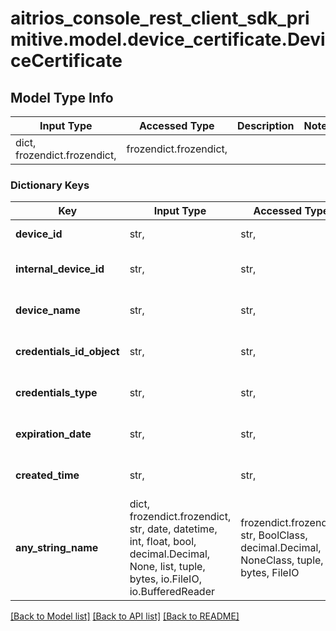 # aitrios_console_rest_client_sdk_primitive.model.device_certificate.DeviceCertificate

## Model Type Info
Input Type | Accessed Type | Description | Notes
------------ | ------------- | ------------- | -------------
dict, frozendict.frozendict,  | frozendict.frozendict,  |  | 

### Dictionary Keys
Key | Input Type | Accessed Type | Description | Notes
------------ | ------------- | ------------- | ------------- | -------------
**device_id** | str,  | str,  | Set the device ID. | [optional] 
**internal_device_id** | str,  | str,  | Set the internal device id. | [optional] 
**device_name** | str,  | str,  | Set the device name. | [optional] 
**credentials_id_object** | str,  | str,  | Set the credentials id object. | [optional] 
**credentials_type** | str,  | str,  | Set the credentials type. | [optional] 
**expiration_date** | str,  | str,  | Set the expiration date. | [optional] 
**created_time** | str,  | str,  | Set the created time. | [optional] 
**any_string_name** | dict, frozendict.frozendict, str, date, datetime, int, float, bool, decimal.Decimal, None, list, tuple, bytes, io.FileIO, io.BufferedReader | frozendict.frozendict, str, BoolClass, decimal.Decimal, NoneClass, tuple, bytes, FileIO | any string name can be used but the value must be the correct type | [optional]

[[Back to Model list]](../../README.md#documentation-for-models) [[Back to API list]](../../README.md#documentation-for-api-endpoints) [[Back to README]](../../README.md)

